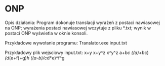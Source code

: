 # ONP

Opis działania:
Program dokonuje translacji wyrażeń z postaci nawiasowej na ONP; wyrażenia postaci nawiasowej wczytuje z pliku *.txt; wynik w postaci ONP wyświetla w oknie konsoli.

Przykładowe wywołanie programu:
Translator.exe input.txt

Przykładowy plik wejsciowy input.txt:
x+y
x+y^z
x^y^z
a+b*c
((a)+b*c)*(d*(e+f)+g)*h
((a-b)/c*d*e)^f^g
